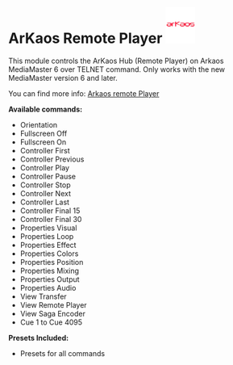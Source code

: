 # ArKaos Remote Player ![ArKaos](images/arkaos.png "ArKaos")
This module controls the ArKaos Hub (Remote Player) on Arkaos MediaMaster 6 over TELNET command.
Only works with the new MediaMaster version 6 and later.

You can find more info: <a href="https://pro.arkaos.com/software/professional-media-server-software" title="MM">Arkaos remote Player</a>


**Available commands:**
* Orientation
* Fullscreen Off
* Fullscreen On
* Controller First
* Controller Previous
* Controller Play
* Controller Pause
* Controller Stop
* Controller Next
* Controller Last
* Controller Final 15
* Controller Final 30
* Properties Visual
* Properties Loop
* Properties Effect
* Properties Colors
* Properties Position
* Properties Mixing
* Properties Output
* Properties Audio
* View Transfer
* View Remote Player
* View Saga Encoder
* Cue 1 to Cue 4095

**Presets Included:**
* Presets for all commands
